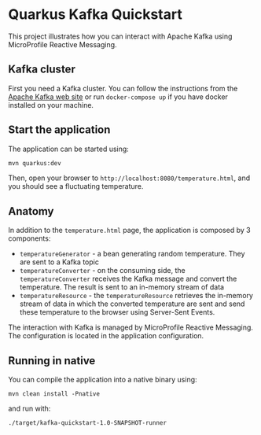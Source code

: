 Quarkus Kafka Quickstart
========================

This project illustrates how you can interact with Apache Kafka using MicroProfile Reactive Messaging.

## Kafka cluster

First you need a Kafka cluster. You can follow the instructions from the [Apache Kafka web site](https://kafka.apache.org/quickstart) or run `docker-compose up` if you have docker installed on your machine.

## Start the application

The application can be started using: 

```bash
mvn quarkus:dev
```  

Then, open your browser to `http://localhost:8080/temperature.html`, and you should see a fluctuating temperature.

## Anatomy

In addition to the `temperature.html` page, the application is composed by 3 components:

* `temperatureGenerator` - a bean generating random temperature. They are sent to a Kafka topic
* `temperatureConverter` - on the consuming side, the `temperatureConverter` receives the Kafka message and convert the temperature.
The result is sent to an in-memory stream of data
* `temperatureResource`  - the `temperatureResource` retrieves the in-memory stream of data in which the converted temperature are sent and send these temperature to the browser using Server-Sent Events.

The interaction with Kafka is managed by MicroProfile Reactive Messaging.
The configuration is located in the application configuration.

## Running in native

You can compile the application into a native binary using:

`mvn clean install -Pnative`

and run with:

`./target/kafka-quickstart-1.0-SNAPSHOT-runner` 
